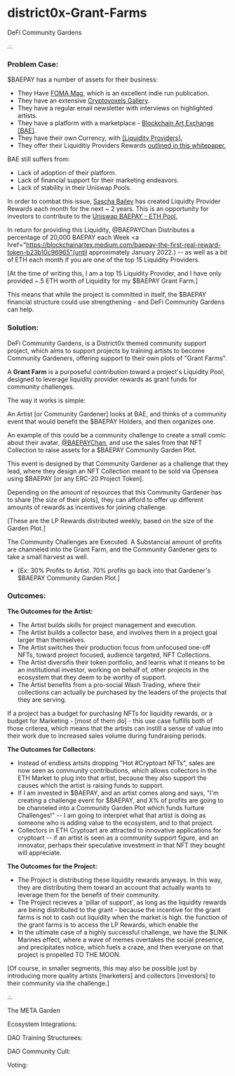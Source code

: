 # district0x-Grant-Farms
DeFi Community Gardens

.:. 

<h3><b>Problem Case:</b></h3>

$BAEPAY has a number of assets for their business: 

* They Have <a href="https://www.fomamag.com/">FOMA Mag</a>, which is an excellent indie run publication. 
* They have an extensive <a href="https://www.cryptovoxels.com/play?coords=N@187W,103N">Cryptovoxels Gallery</a>.
* They have a regular email newsletter with interviews on highlighted artists. 
* They have a platform with a marketplace - <a href="https://www.blockchainartexchange.co.uk/">Blockchain Art Exchange [BAE]</a>.
* They have their own Currency, with <a href="https://etherscan.io/token/0xa14c40b83885e1f8d516e0e43a7361f31eca6854#balances">[Liquidity Providers].</a> 
* They offer their Liquiditiy Providers Rewards <a href="https://blockchainartex.medium.com/baepay-the-first-real-reward-token-b23b10c96965">outlined in this whitepaper.</a>

BAE still suffers from: 

* Lack of adoption of their platform. 
* Lack of financial support for their marketing endeavors. 
* Lack of stability in their Uniswap Pools. 

In order to combat this issue, <a href="SaschaBailey">Sascha Bailey</a> has created Liquidty Provider Rewards each month for the next ~ 2 years. This is an opportunity for investors to contribute to the <a href="https://info.uniswap.org/pair/0xa14c40b83885e1f8d516e0e43a7361f31eca6854">Uniswap BAEPAY - ETH Pool.</a> 

In return for providing this Liquidity, @BAEPAYChan Distributes a percentage of 20,000 BAEPAY each Week <a href="https://blockchainartex.medium.com/baepay-the-first-real-reward-token-b23b10c96965"(until approximately January 2022.)</a> -- as well as a bit of ETH each month if you are one of the top 15 Liquidity Providers. 

[At the time of writing this, I am a top 15 Liquidity Provider, and I have only provided ~.5 ETH worth of Liquidity for my $BAEPAY Grant Farm.] 

This means that while the project is committed in itself, the $BAEPAY financial structure could use strengthening - and DeFi Community Gardens can help.  

<h3>Solution:</h3> 
DeFi Community Gardens, is a District0x themed community support project, which aims to support projects by training artists to become Community Gardeners, offering support to their own plots of "Grant Farms". 

A <b>Grant Farm</b> is a purposeful contribution toward a project's Liquidity Pool, designed to leverage liquidity provider rewards as grant funds for community challenges.

The way it works is simple: 

An Artist [or Community Gardener] looks at BAE, and thinks of a community event that would benefit the $BAEPAY Holders, and then organizes one. 

An example of this could be a community challenge to create a small comic about their avatar, <a href="https://twitter.com/baepaychan">@BAEPAYChan</a>, and use the sales from that NFT Collection to raise assets for a $BAEPAY Community Garden Plot. 

This event is designed by that Community Gardener as a challenge that they lead, where they design an NFT Collection meant to be sold via Opensea using $BAEPAY [or any ERC-20 Project Token].

Depending on the amount of resources that this Community Gardener has to share [the size of their plots], they can afford to offer up different amounts of rewards as incentives for joining challenge. 

[These are the LP Rewards distributed weekly, based on the size of the Garden Plot.]

The Community Challenges are Executed. 
A Substancial amount of profits are channeled into the Grant Farm, and the Community Gardener gets to take a small harvest as well.  
* [Ex: 30% Profits to Artist. 70% profits go back into that Gardener's $BAEPAY Community Garden Plot.]

<h3> Outcomes:</h3>

<b>The Outcomes for the Artist:</b>

* The Artist builds skills for project management and execution. 
* The Artist builds a collector base, and involves them in a project goal larger than themselves.
* The Artist switches their production focus from unfocused one-off NFTs, toward project focused, audience targeted, NFT Collections. 
* The Artist diversifis their token portfolio, and learns what it means to be an institutional investor, working on behalf of, other projects in the ecosystem that they deem to be worthy of support. 
* The Artist benefits from a pro-social Wash Trading, where their collections can actually be purchased by the leaders of the projects that they are serving. 

If a project has a budget for purchasing NFTs for liquidity rewards, or a budget for Marketing - [most of them do] - this use case fulfills both of those criterea, which means that the artists can instill a sense of value into their work due to increased sales volume during fundraising periods.

<b>The Outcomes for Collectors:</b>

* Instead of endless artsits dropping "Hot #Cryptoart NFTs", sales are now seen as community contributions, which allows collectors in the ETH Market to plug into that artist, because they also support the causes which the artist is raising funds to support.
* If I am invested in $BAEPAY, and an artist comes along and says, "I'm creating a challenge event for $BAEPAY, and X% of profits are going to be channeled into a Community Garden Plot which funds furture Challenges!" -- I am going to interpret what that artist is doing as someone who is adding value to the ecosystem, and to that project. 
* Collectors in ETH Cryptoart are attracted to innovative applications for cryptoart -- if an artist is seen as a community support figure, and an innovator, perhaps their speculative investment in that NFT they bought will appreciate. 


<b>The Outcomes for the Project:</b>

* The Project is distributing these liquidity rewards anyways. In this way, they are distributing them toward an account that actually wants to leverage them for the benefit of their community. 
* The Project recieves a 'pillar of support', as long as the liquidity rewards are being distributed to the grant - because the incentive for the grant farms is not to cash out liquidity when the market is high. the function of the grant farms is to access the LP Rewards, which enable the 
* In the ultimate case of a highly successful challenge, we have the $LINK Marines effect, where a wave of memes overtakes the social presence, and precipitates notice, which fuels a craze, and then everyone on that project is propelled TO THE MOON. 

[Of course, in smaller segments, this may also be possible just by introducing more quality artists [marketers] and collectors [investors] to their community via the challenge.]

.:. 

The META Garden

Ecosystem Integrations:

DAO Training Structurees:

DAO Community Cult: 

Voting: 
